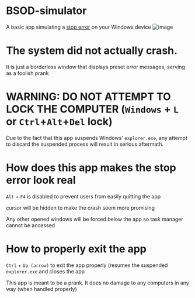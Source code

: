 # BSOD-simulator
A basic app simulating a [stop error][1] on your Windows device
![image](https://dm2302files.storage.live.com/y4mbeIoVNnH7xgZN_axhduwbwE3tftuctm2aq2Q06-OAd4kqYecDaR0E4z6TIgLpny76SjHtwoyAxYKaoZA3enXRilnFj4WYq_bboBhILAgqtfWgmAx4dkNEBixFxj76-bIJyBfDsSpdfCmvyCHT-ZVUk7Bo0RQ1kyC92h1vL2Js7K3vjtQ-pob-MAUeT6sGn_t?width=1920&height=1080&cropmode=none)

# The system did not actually crash.
It is just a borderless window that displays preset error messages, serving as a foolish prank

# WARNING: DO NOT ATTEMPT TO LOCK THE COMPUTER (`Windows` + `L` or `Ctrl`+`Alt`+`Del` lock)
Due to the fact that this app suspends Windows' `explorer.exe`, any attempt to discard the suspended process will result in serious aftermath.

# How does this app makes the stop error look real

`Alt` + `F4` is disabled to prevent users from easily quitting the app

cursor will be hidden to make the crash seem more promising

Any other opened windows will be forced below the app so task manager cannot be accessed

# How to properly exit the app

`Ctrl` + `Up (arrow)` to exit the app properly (resumes the suspended `explorer.exe` and closes the app

This app is meant to be a prank. It does no damage to any computers in any way (when handled properly)

[1]:https://support.microsoft.com/en-us/sbs/windows/troubleshoot-blue-screen-errors-5c62726c-6489-52da-a372-3f73142c14ad

